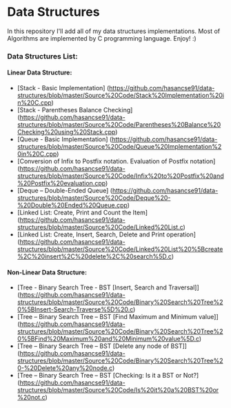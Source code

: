 ﻿# Data Structures

In this repository I'll add all of my data structures implementations. Most of Algorithms are implemented by C programming language.
Enjoy! :)

### **Data Structures List:**

#### Linear Data Structure:
- [Stack - Basic Implementation] (https://github.com/hasancse91/data-structures/blob/master/Source%20Code/Stack%20Implementation%20in%20C.cpp)
- [Stack - Parentheses Balance Checking] (https://github.com/hasancse91/data-structures/blob/master/Source%20Code/Parentheses%20Balance%20Checking%20using%20Stack.cpp)
- [Queue - Basic Implementation] (https://github.com/hasancse91/data-structures/blob/master/Source%20Code/Queue%20Implementation%20in%20C.cpp)
- [Conversion of Infix to Postfix notation. Evaluation of Postfix notation] (https://github.com/hasancse91/data-structures/blob/master/Source%20Code/Infix%20to%20Postfix%20and%20Postfix%20evaluation.cpp)
- [Deque – Double-Ended Queue] (https://github.com/hasancse91/data-structures/blob/master/Source%20Code/Deque%20-%20Double%20Ended%20Queue.cpp)
- [Linked List: Create, Print and Count the Item] (https://github.com/hasancse91/data-structures/blob/master/Source%20Code/Linked%20List.c)
- [Linked List: Create, Insert, Search, Delete and Print operation] (https://github.com/hasancse91/data-structures/blob/master/Source%20Code/Linked%20List%20%5Bcreate%2C%20insert%2C%20delete%2C%20search%5D.c)

#### Non-Linear Data Structure:
- [Tree - Binary Search Tree - BST [Insert, Search and Traversal]] (https://github.com/hasancse91/data-structures/blob/master/Source%20Code/Binary%20Search%20Tree%20%5BInsert-Search-Traverse%5D%20.c)
- [Tree – Binary Search Tree – BST [Find Maximum and Minimum value]] (https://github.com/hasancse91/data-structures/blob/master/Source%20Code/Binary%20Search%20Tree%20%5BFind%20Maximum%20and%20Minimum%20value%5D.c)
- [Tree – Binary Search Tree – BST [Delete any node of BST]] (https://github.com/hasancse91/data-structures/blob/master/Source%20Code/Binary%20Search%20Tree%20-%20Delete%20any%20node.c)
- [Tree – Binary Search Tree – BST [Checking: Is it a BST or Not?] (https://github.com/hasancse91/data-structures/blob/master/Source%20Code/Is%20it%20a%20BST%20or%20not.c)
